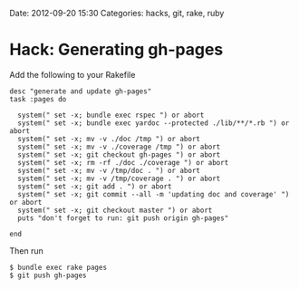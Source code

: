 Date: 2012-09-20 15:30
Categories: hacks, git, rake, ruby

# Hack: Generating gh-pages

Add the following to your Rakefile

    desc "generate and update gh-pages"
    task :pages do

      system(" set -x; bundle exec rspec ") or abort
      system(" set -x; bundle exec yardoc --protected ./lib/**/*.rb ") or abort
      system(" set -x; mv -v ./doc /tmp ") or abort
      system(" set -x; mv -v ./coverage /tmp ") or abort
      system(" set -x; git checkout gh-pages ") or abort
      system(" set -x; rm -rf ./doc ./coverage ") or abort
      system(" set -x; mv -v /tmp/doc . ") or abort
      system(" set -x; mv -v /tmp/coverage . ") or abort
      system(" set -x; git add . ") or abort 
      system(" set -x; git commit --all -m 'updating doc and coverage' ") or abort
      system(" set -x; git checkout master ") or abort
      puts "don't forget to run: git push origin gh-pages"

    end

Then run

    $ bundle exec rake pages
    $ git push gh-pages

